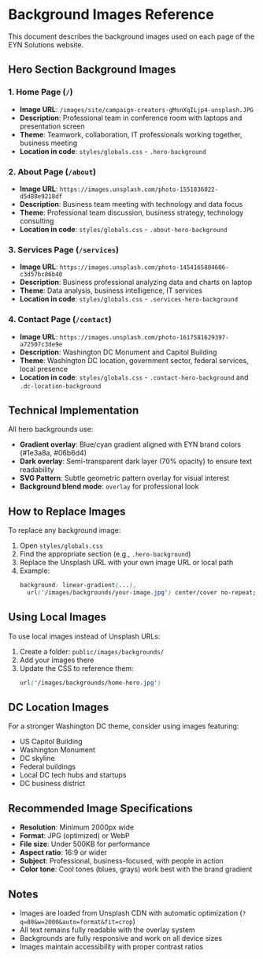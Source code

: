 # Background Images Reference

This document describes the background images used on each page of the EYN Solutions website.

## Hero Section Background Images

### 1. **Home Page** (`/`)
- **Image URL**: `/images/site/campaign-creators-gMsnXqILjp4-unsplash.JPG`
- **Description**: Professional team in conference room with laptops and presentation screen
- **Theme**: Teamwork, collaboration, IT professionals working together, business meeting
- **Location in code**: `styles/globals.css` - `.hero-background`

### 2. **About Page** (`/about`)
- **Image URL**: `https://images.unsplash.com/photo-1551836022-d5d88e9218df`
- **Description**: Business team meeting with technology and data focus
- **Theme**: Professional team discussion, business strategy, technology consulting
- **Location in code**: `styles/globals.css` - `.about-hero-background`

### 3. **Services Page** (`/services`)
- **Image URL**: `https://images.unsplash.com/photo-1454165804606-c3d57bc86b40`
- **Description**: Business professional analyzing data and charts on laptop
- **Theme**: Data analysis, business intelligence, IT services
- **Location in code**: `styles/globals.css` - `.services-hero-background`

### 4. **Contact Page** (`/contact`)
- **Image URL**: `https://images.unsplash.com/photo-1617581629397-a72507c3de9e`
- **Description**: Washington DC Monument and Capitol Building
- **Theme**: Washington DC location, government sector, federal services, local presence
- **Location in code**: `styles/globals.css` - `.contact-hero-background` and `.dc-location-background`

## Technical Implementation

All hero backgrounds use:
- **Gradient overlay**: Blue/cyan gradient aligned with EYN brand colors (#1e3a8a, #06b6d4)
- **Dark overlay**: Semi-transparent dark layer (70% opacity) to ensure text readability
- **SVG Pattern**: Subtle geometric pattern overlay for visual interest
- **Background blend mode**: `overlay` for professional look

## How to Replace Images

To replace any background image:

1. Open `styles/globals.css`
2. Find the appropriate section (e.g., `.hero-background`)
3. Replace the Unsplash URL with your own image URL or local path
4. Example:
   ```css
   background: linear-gradient(...),
     url('/images/backgrounds/your-image.jpg') center/cover no-repeat;
   ```

## Using Local Images

To use local images instead of Unsplash URLs:

1. Create a folder: `public/images/backgrounds/`
2. Add your images there
3. Update the CSS to reference them:
   ```css
   url('/images/backgrounds/home-hero.jpg')
   ```

## DC Location Images

For a stronger Washington DC theme, consider using images featuring:
- US Capitol Building
- Washington Monument
- DC skyline
- Federal buildings
- Local DC tech hubs and startups
- DC business district

## Recommended Image Specifications

- **Resolution**: Minimum 2000px wide
- **Format**: JPG (optimized) or WebP
- **File size**: Under 500KB for performance
- **Aspect ratio**: 16:9 or wider
- **Subject**: Professional, business-focused, with people in action
- **Color tone**: Cool tones (blues, grays) work best with the brand gradient

## Notes

- Images are loaded from Unsplash CDN with automatic optimization (`?q=80&w=2000&auto=format&fit=crop`)
- All text remains fully readable with the overlay system
- Backgrounds are fully responsive and work on all device sizes
- Images maintain accessibility with proper contrast ratios
